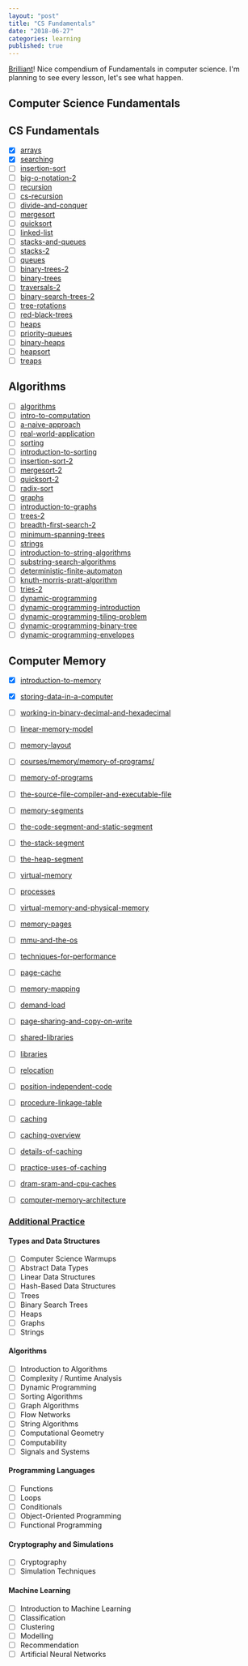 ```yaml
---
layout: "post"
title: "CS Fundamentals"
date: "2018-06-27"
categories: learning
published: true
---
```


[Brilliant](https://brilliant.org)! Nice compendium of Fundamentals in computer science.
I'm planning to see every lesson, let's see what happen.

## Computer Science Fundamentals

## CS Fundamentals

- [x] [arrays](https://brilliant.org/practice/arrays/?chapter=intro-to-algorithms&p=2)
- [x] [searching](https://brilliant.org/practice/searching/?chapter=intro-to-algorithms)
- [ ] [insertion-sort](https://brilliant.org/practice/insertion-sort/?chapter=intro-to-algorithms)
- [ ] [big-o-notation-2](https://brilliant.org/practice/big-o-notation-2/?chapter=intro-to-algorithms)
- [ ] [recursion](https://brilliant.org/practice/recursion/?chapter=recursion)
- [ ] [cs-recursion](https://brilliant.org/practice/cs-recursion/?chapter=recursion)
- [ ] [divide-and-conquer](https://brilliant.org/practice/divide-and-conquer/?chapter=recursion)
- [ ] [mergesort](https://brilliant.org/practice/mergesort/?chapter=recursion)
- [ ] [quicksort](https://brilliant.org/practice/quicksort/?chapter=recursion)
- [ ] [linked-list](https://brilliant.org/practice/linked-list/?chapter=recursion)
- [ ] [stacks-and-queues](https://brilliant.org/practice/stacks-and-queues/?chapter=stacks-and-queues)
- [ ] [stacks-2](https://brilliant.org/practice/stacks-2/?chapter=stacks-and-queues)
- [ ] [queues](https://brilliant.org/practice/queues/?chapter=stacks-and-queues)
- [ ] [binary-trees-2](https://brilliant.org/practice/binary-trees-2/?chapter=binary-trees)
- [ ] [binary-trees](https://brilliant.org/practice/binary-trees/?chapter=binary-trees)
- [ ] [traversals-2](https://brilliant.org/practice/traversals-2/?chapter=binary-trees)
- [ ] [binary-search-trees-2](https://brilliant.org/practice/binary-search-trees-2/?chapter=binary-trees)
- [ ] [tree-rotations](https://brilliant.org/practice/tree-rotations/?chapter=binary-trees)
- [ ] [red-black-trees](https://brilliant.org/practice/red-black-trees/?chapter=binary-trees)
- [ ] [heaps](https://brilliant.org/practice/heaps/?chapter=heaps-2)
- [ ] [priority-queues](https://brilliant.org/practice/priority-queues/?chapter=heaps-2)
- [ ] [binary-heaps](https://brilliant.org/practice/binary-heaps/?chapter=heaps-2)
- [ ] [heapsort](https://brilliant.org/practice/heapsort/?chapter=heaps-2)
- [ ] [treaps](https://brilliant.org/practice/treaps/?chapter=heaps-2)

## Algorithms

- [ ] [algorithms](https://brilliant.org/practice/algorithms/?chapter=algorithms)
- [ ] [intro-to-computation](https://brilliant.org/practice/intro-to-computation/?chapter=algorithms)
- [ ] [a-naive-approach](https://brilliant.org/practice/a-naive-approach/?chapter=algorithms)
- [ ] [real-world-application](https://brilliant.org/practice/real-world-application/?chapter=algorithms)
- [ ] [sorting](https://brilliant.org/practice/sorting/?chapter=sorting)
- [ ] [introduction-to-sorting](https://brilliant.org/practice/introduction-to-sorting/?chapter=sorting)
- [ ] [insertion-sort-2](https://brilliant.org/practice/insertion-sort-2/?chapter=sorting)
- [ ] [mergesort-2](https://brilliant.org/practice/mergesort-2/?chapter=sorting)
- [ ] [quicksort-2](https://brilliant.org/practice/quicksort-2/?chapter=sorting)
- [ ] [radix-sort](https://brilliant.org/practice/radix-sort/?chapter=sorting)
- [ ] [graphs](https://brilliant.org/practice/graphs/?chapter=graphs-2)
- [ ] [introduction-to-graphs](https://brilliant.org/practice/introduction-to-graphs/?chapter=graphs-2&p=1)
- [ ] [trees-2](https://brilliant.org/practice/trees-2/?chapter=graphs-2)
- [ ] [breadth-first-search-2](https://brilliant.org/practice/breadth-first-search-2/?chapter=graphs-2)
- [ ] [minimum-spanning-trees](https://brilliant.org/practice/minimum-spanning-trees/?chapter=graphs-2)
- [ ] [strings](https://brilliant.org/practice/strings/?chapter=strings-2)
- [ ] [introduction-to-string-algorithms](https://brilliant.org/practice/introduction-to-string-algorithms/?chapter=strings-2)
- [ ] [substring-search-algorithms](https://brilliant.org/practice/substring-search-algorithms/?chapter=strings-2)
- [ ] [deterministic-finite-automaton](https://brilliant.org/practice/deterministic-finite-automaton/?chapter=strings-2)
- [ ] [knuth-morris-pratt-algorithm](https://brilliant.org/practice/knuth-morris-pratt-algorithm/?chapter=strings-2)
- [ ] [tries-2](https://brilliant.org/practice/tries-2/?chapter=strings-2)
- [ ] [dynamic-programming](https://brilliant.org/practice/dynamic-programming/?chapter=dynamic-programming-2)
- [ ] [dynamic-programming-introduction](https://brilliant.org/practice/dynamic-programming-introduction/?chapter=dynamic-programming-2)
- [ ] [dynamic-programming-tiling-problem](https://brilliant.org/practice/dynamic-programming-tiling-problem/?chapter=dynamic-programming-2)
- [ ] [dynamic-programming-binary-tree](https://brilliant.org/practice/dynamic-programming-binary-tree/?chapter=dynamic-programming-2)
- [ ] [dynamic-programming-envelopes](https://brilliant.org/practice/dynamic-programming-envelopes/?chapter=dynamic-programming-2&p=1)

## Computer Memory

- [x] [introduction-to-memory](https://brilliant.org/practice/introduction-to-memory/?chapter=introduction-to-memory)
- [x] [storing-data-in-a-computer](https://brilliant.org/practice/storing-data-in-a-computer/?chapter=introduction-to-memory)
- [ ] [working-in-binary-decimal-and-hexadecimal](https://brilliant.org/practice/working-in-binary-decimal-and-hexadecimal/?chapter=introduction-to-memory)
- [ ] [linear-memory-model](https://brilliant.org/practice/linear-memory-model/?chapter=introduction-to-memory)
- [ ] [memory-layout](https://brilliant.org/practice/memory-layout/?chapter=introduction-to-memory)
- [ ] [courses/memory/memory-of-programs/](https://brilliant.org/courses/memory/memory-of-programs/)
- [ ] [memory-of-programs](https://brilliant.org/practice/memory-of-programs/?chapter=memory-of-programs)
- [ ] [the-source-file-compiler-and-executable-file](https://brilliant.org/practice/the-source-file-compiler-and-executable-file/?chapter=memory-of-programs)
- [ ] [memory-segments](https://brilliant.org/practice/memory-segments/?chapter=memory-of-programs)
- [ ] [the-code-segment-and-static-segment](https://brilliant.org/practice/the-code-segment-and-static-segment/?chapter=memory-of-programs)
- [ ] [the-stack-segment](https://brilliant.org/practice/the-stack-segment/?chapter=memory-of-programs)
- [ ] [the-heap-segment](https://brilliant.org/practice/the-heap-segment/?chapter=memory-of-programs)
- [ ] [virtual-memory](https://brilliant.org/practice/virtual-memory/?chapter=virtual-memory)
- [ ] [processes](https://brilliant.org/practice/processes/?chapter=virtual-memory)
- [ ] [virtual-memory-and-physical-memory](https://brilliant.org/practice/virtual-memory-and-physical-memory/?chapter=virtual-memory)
- [ ] [memory-pages](https://brilliant.org/practice/memory-pages/?chapter=virtual-memory)
- [ ] [mmu-and-the-os](https://brilliant.org/practice/mmu-and-the-os/?chapter=virtual-memory)
- [ ] [techniques-for-performance](https://brilliant.org/practice/techniques-for-performance/?chapter=techniques-for-performance)
- [ ] [page-cache](https://brilliant.org/practice/page-cache/?chapter=techniques-for-performance)
- [ ] [memory-mapping](https://brilliant.org/practice/memory-mapping/?chapter=techniques-for-performance)
- [ ] [demand-load](https://brilliant.org/practice/demand-load/?chapter=techniques-for-performance)
- [ ] [page-sharing-and-copy-on-write](https://brilliant.org/practice/page-sharing-and-copy-on-write/?chapter=techniques-for-performance)
- [ ] [shared-libraries](https://brilliant.org/practice/shared-libraries/?chapter=shared-libraries)
- [ ] [libraries](https://brilliant.org/practice/libraries/?chapter=shared-libraries)
- [ ] [relocation](https://brilliant.org/practice/relocation/?chapter=shared-libraries)
- [ ] [position-independent-code](https://brilliant.org/practice/position-independent-code/?chapter=shared-libraries)
- [ ] [procedure-linkage-table](https://brilliant.org/practice/procedure-linkage-table/?chapter=shared-libraries)
- [ ] [caching](https://brilliant.org/practice/caching/?chapter=caching)
- [ ] [caching-overview](https://brilliant.org/practice/caching-overview/?chapter=caching)
- [ ] [details-of-caching](https://brilliant.org/practice/details-of-caching/?chapter=caching)
- [ ] [practice-uses-of-caching](https://brilliant.org/practice/practice-uses-of-caching/?chapter=caching)
- [ ] [dram-sram-and-cpu-caches](https://brilliant.org/practice/dram-sram-and-cpu-caches/?chapter=caching)
- [ ] [computer-memory-architecture](https://brilliant.org/practice/computer-memory-architecture/?chapter=caching)


### [Additional Practice](https://brilliant.org/computer-science/)

#### Types and Data Structures

- [ ] Computer Science Warmups
- [ ] Abstract Data Types
- [ ] Linear Data Structures
- [ ] Hash-Based Data Structures
- [ ] Trees
- [ ] Binary Search Trees
- [ ] Heaps
- [ ] Graphs
- [ ] Strings

#### Algorithms
- [ ] Introduction to Algorithms
- [ ] Complexity / Runtime Analysis
- [ ] Dynamic Programming
- [ ] Sorting Algorithms
- [ ] Graph Algorithms
- [ ] Flow Networks
- [ ] String Algorithms
- [ ] Computational Geometry
- [ ] Computability
- [ ] Signals and Systems

#### Programming Languages
- [ ] Functions
- [ ] Loops
- [ ] Conditionals
- [ ] Object-Oriented Programming
- [ ] Functional Programming

#### Cryptography and Simulations
- [ ] Cryptography
- [ ] Simulation Techniques

#### Machine Learning
- [ ] Introduction to Machine Learning
- [ ] Classification
- [ ] Clustering
- [ ] Modelling
- [ ] Recommendation
- [ ] Artificial Neural Networks
